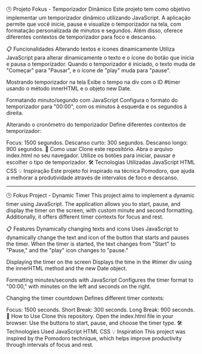 🕒 Projeto Fokus - Temporizador Dinâmico
Este projeto tem como objetivo implementar um temporizador dinâmico utilizando JavaScript. A aplicação permite que você inicie, pause e visualize o temporizador na tela, com formatação personalizada de minutos e segundos. Além disso, oferece diferentes contextos de temporizador para foco e descanso.

📋 Funcionalidades
Alterando textos e ícones dinamicamente
Utiliza JavaScript para alterar dinamicamente o texto e o ícone do botão que inicia e pausa o temporizador. Quando o temporizador é iniciado, o texto muda de "Começar" para "Pausar", e o ícone de "play" muda para "pause".

Mostrando temporizador na tela
Exibe o tempo na div com o ID #timer usando o método innerHTML e o objeto new Date.

Formatando minuto/segundo com JavaScript
Configura o formato do temporizador para "00:00", com os minutos à esquerda e os segundos à direita.

Alterando o cronômetro do temporizador
Define diferentes contextos de temporizador:

Focus: 1500 segundos.
Descanso curto: 300 segundos.
Descanso longo: 900 segundos.
🚀 Como usar
Clone este repositório.
Abra o arquivo index.html no seu navegador.
Utilize os botões para iniciar, pausar e escolher o tipo de temporizador.
🛠️ Tecnologias Utilizadas
JavaScript
HTML
CSS
💡 Inspiração
Este projeto foi inspirado na técnica Pomodoro, que ajuda a melhorar a produtividade através de intervalos de foco e descanso.

--------------------------------------------------------------------------------------------------------------------------------------------------------------------------------------------------------------------------

🕒 Fokus Project - Dynamic Timer
This project aims to implement a dynamic timer using JavaScript. The application allows you to start, pause, and display the timer on the screen, with custom minute and second formatting. Additionally, it offers different timer contexts for focus and rest.

📋 Features
Dynamically changing texts and icons
Uses JavaScript to dynamically change the text and icon of the button that starts and pauses the timer. When the timer is started, the text changes from "Start" to "Pause," and the "play" icon changes to "pause."

Displaying the timer on the screen
Displays the time in the #timer div using the innerHTML method and the new Date object.

Formatting minutes/seconds with JavaScript
Configures the timer format to "00:00," with minutes on the left and seconds on the right.

Changing the timer countdown
Defines different timer contexts:

Focus: 1500 seconds.
Short Break: 300 seconds.
Long Break: 900 seconds.
🚀 How to Use
Clone this repository.
Open the index.html file in your browser.
Use the buttons to start, pause, and choose the timer type.
🛠️ Technologies Used
JavaScript
HTML
CSS
💡 Inspiration
This project was inspired by the Pomodoro technique, which helps improve productivity through intervals of focus and rest.
